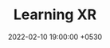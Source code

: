 ---
layout: post
title:  "Learning XR"
excerpt: "Overview of XR"
date:   2022-02-10 19:00:00 +0530
categories: XR AR VR Unity
---